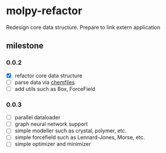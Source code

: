 # molpy-refactor
Redesign core data structure. Prepare to link extern application

## milestone

### 0.0.2
  - [x] refactor core data structure
  - [ ] parse data via [chemfiles](https://chemfiles.org/chemfiles.py/latest/index.html#)
  - [ ] add utils such as Box, ForceField

### 0.0.3
  - [ ] parallel dataloader
  - [ ] graph neural network support
  - [ ] simple modeller such as crystal, polymer, etc.
  - [ ] simple forcefield such as Lennard-Jones, Morse, etc.
  - [ ] simple optimizer and minimizer

